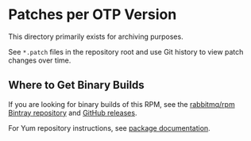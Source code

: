 # Patches per OTP Version

This directory primarily exists for archiving purposes.

See `*.patch` files in the repository root and use Git history
to view patch changes over time.

## Where to Get Binary Builds

If you are looking for binary builds of this RPM,
see the [rabbitmq/rpm Bintray repository](https://bintray.com/rabbitmq/rpm/erlang) and [GitHub releases](https://github.com/rabbitmq/erlang-rpm/releases).

For Yum repository instructions, see [package documentation](../README.md).
